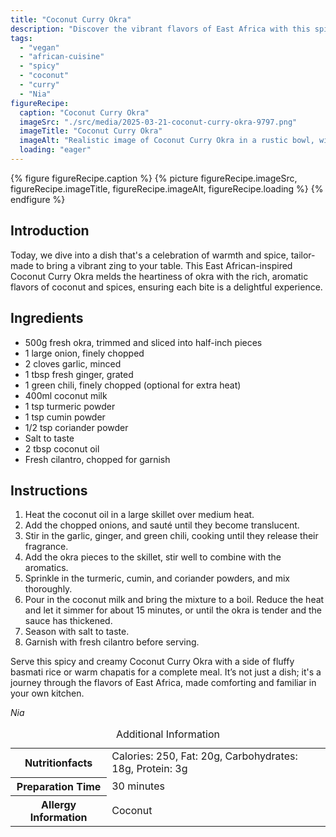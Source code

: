 ```yaml
---
title: "Coconut Curry Okra"
description: "Discover the vibrant flavors of East Africa with this spicy and creamy Coconut Curry Okra, a perfect vegan side dish."
tags:
  - "vegan"
  - "african-cuisine"
  - "spicy"
  - "coconut"
  - "curry"
  - "Nia"
figureRecipe: 
  caption: "Coconut Curry Okra"
  imageSrc: "./src/media/2025-03-21-coconut-curry-okra-9797.png"
  imageTitle: "Coconut Curry Okra"
  imageAlt: "Realistic image of Coconut Curry Okra in a rustic bowl, with fresh cilantro and spices nearby, plus rice and chapatis in the background, under natural light."
  loading: "eager"
---
```


{% figure figureRecipe.caption %}
{% picture figureRecipe.imageSrc, figureRecipe.imageTitle, figureRecipe.imageAlt, figureRecipe.loading %}
{% endfigure %}

## Introduction

Today, we dive into a dish that's a celebration of warmth and spice, tailor-made to bring a vibrant zing to your table. This East African-inspired Coconut Curry Okra melds the heartiness of okra with the rich, aromatic flavors of coconut and spices, ensuring each bite is a delightful experience.

## Ingredients

- 500g fresh okra, trimmed and sliced into half-inch pieces
- 1 large onion, finely chopped
- 2 cloves garlic, minced
- 1 tbsp fresh ginger, grated
- 1 green chili, finely chopped (optional for extra heat)
- 400ml coconut milk
- 1 tsp turmeric powder
- 1 tsp cumin powder
- 1/2 tsp coriander powder
- Salt to taste
- 2 tbsp coconut oil
- Fresh cilantro, chopped for garnish

## Instructions

1. Heat the coconut oil in a large skillet over medium heat.
2. Add the chopped onions, and sauté until they become translucent.
3. Stir in the garlic, ginger, and green chili, cooking until they release their fragrance.
4. Add the okra pieces to the skillet, stir well to combine with the aromatics.
5. Sprinkle in the turmeric, cumin, and coriander powders, and mix thoroughly.
6. Pour in the coconut milk and bring the mixture to a boil. Reduce the heat and let it simmer for about 15 minutes, or until the okra is tender and the sauce has thickened.
7. Season with salt to taste.
8. Garnish with fresh cilantro before serving.

Serve this spicy and creamy Coconut Curry Okra with a side of fluffy basmati rice or warm chapatis for a complete meal. It’s not just a dish; it's a journey through the flavors of East Africa, made comforting and familiar in your own kitchen.

*Nia*

<table><caption class='sr-only'>Additional Information</caption><tr><th>Nutritionfacts</th><td>Calories: 250, Fat: 20g, Carbohydrates: 18g, Protein: 3g&nbsp;</td></tr><tr><th>Preparation Time</th><td>30 minutes&nbsp;</td></tr><tr><th>Allergy Information</th><td>Coconut&nbsp;</td></tr></table>

